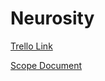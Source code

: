 
# Neurosity

[Trello Link](https://trello.com/neurositye)

[Scope Document](https://docs.google.com/document/d/1VDrnERDzm9YkMT5MJJfGMRRlH98ur12EBIHjysxm5ns/edit?ts=60998ddf#heading=h.mya8vundjrii)
